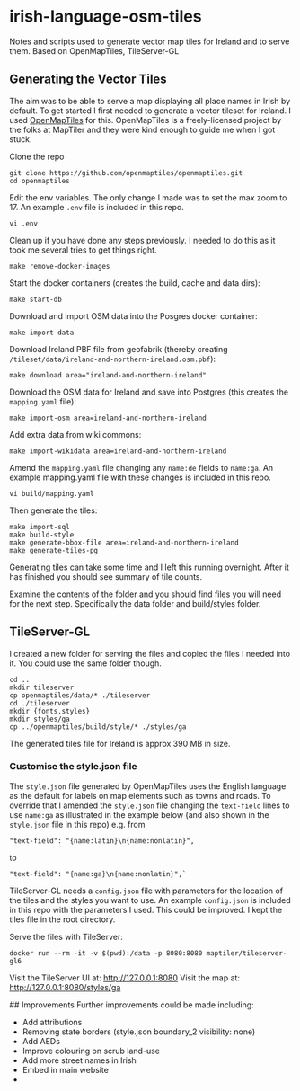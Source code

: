 # irish-language-osm-tiles
Notes and scripts used to generate vector map tiles for Ireland and to serve them. Based on OpenMapTiles, TileServer-GL

## Generating the Vector Tiles
The aim was to be able to serve a map displaying all place names in Irish by default. To get started I first needed to generate a vector tileset for Ireland. I used [OpenMapTiles](https://github.com/openmaptiles/openmaptiles) for this. OpenMapTiles is a freely-licensed project by the folks at MapTiler and they were kind enough to guide me when I got stuck.


Clone the repo
```
git clone https://github.com/openmaptiles/openmaptiles.git
cd openmaptiles
```

Edit the env variables. The only change I made was to set the max zoom to 17. An example `.env` file is included in this repo.
```
vi .env
```

Clean up if you have done any steps previously. I needed to do this as it took me several tries to get things right.
```
make remove-docker-images
```
Start the docker containers (creates the build, cache and data dirs):
```
make start-db
```

Download and import OSM data into the Posgres docker container:
```
make import-data
```
Download Ireland PBF file from geofabrik (thereby creating `/tileset/data/ireland-and-northern-ireland.osm.pbf`):
```
make download area="ireland-and-northern-ireland"
```
Download the OSM data for Ireland and save into Postgres (this creates the `mapping.yaml` file):
```
make import-osm area=ireland-and-northern-ireland
```
Add extra data from wiki commons:
```
make import-wikidata area=ireland-and-northern-ireland
```
Amend the `mapping.yaml` file changing any `name:de` fields to `name:ga`. An example mapping.yaml file with these changes is included in this repo.
```
vi build/mapping.yaml
```
Then generate the tiles:
```
make import-sql 
make build-style
make generate-bbox-file area=ireland-and-northern-ireland
make generate-tiles-pg
```
Generating tiles can take some time and I left this running overnight. After it has finished you should see summary of tile counts.

Examine the contents of the folder and you should find files you will need for the next step. Specifically the data folder and build/styles folder.

## TileServer-GL
I created a new folder for serving the files and copied the files I needed into it. You could use the same folder though.
```
cd ..
mkdir tileserver
cp openmaptiles/data/* ./tileserver
cd ./tileserver
mkdir {fonts,styles}
mkdir styles/ga
cp ../openmaptiles/build/style/* ./styles/ga
```
The generated tiles file for Ireland is approx 390 MB in size.

### Customise the style.json file
The `style.json` file generated by OpenMapTiles uses the English language as the default for labels on map elements such as towns and roads. To override that I amended the `style.json` file changing the `text-field` lines to use `name:ga` as illustrated in the example below (and also shown in the `style.json` file in this repo)
e.g.
from
```
"text-field": "{name:latin}\n{name:nonlatin}",
```
to
```
"text-field": "{name:ga}\n{name:nonlatin}",`
```
TileServer-GL needs a `config.json` file with parameters for the location of the tiles and the styles you want to use. An example `config.json` is included in this repo with the parameters I used. This could be improved. I kept the tiles file in the root directory. 

Serve the files with TileServer:
```
docker run --rm -it -v $(pwd):/data -p 8080:8080 maptiler/tileserver-gl6
```
Visit the TileServer UI at: http://127.0.0.1:8080 
Visit the map at: http://127.0.0.1:8080/styles/ga

## Improvements
Further improvements could be made including:
- Add attributions
- Removing state borders (style.json boundary_2 visibility: none)
- Add AEDs
- Improve colouring on scrub land-use
- Add more street names in Irish
- Embed in main website
- 
